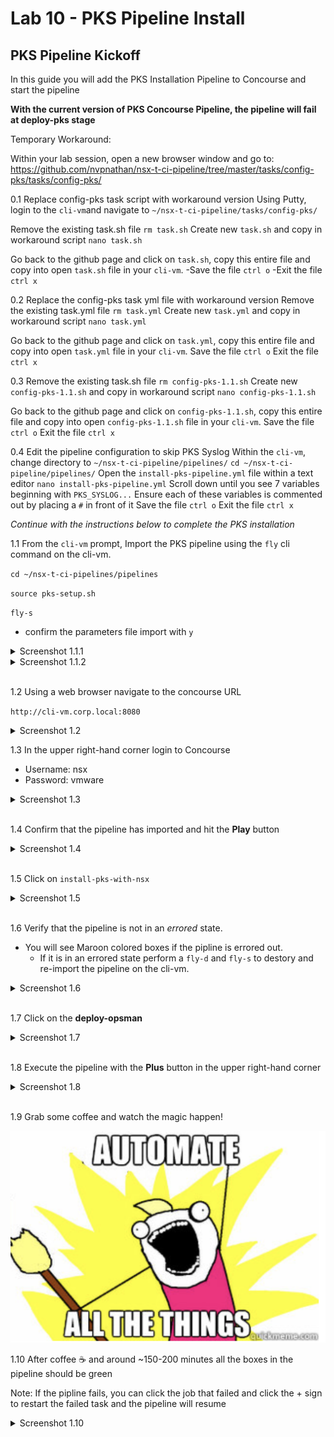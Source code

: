 # Lab 10 - PKS Pipeline Install

## PKS Pipeline Kickoff

In this guide you will add the PKS Installation Pipeline to Concourse and start the pipeline

**With the current version of PKS Concourse Pipeline, the pipeline will fail at deploy-pks stage**

Temporary Workaround:

Within your lab session, open a new browser window and go to: https://github.com/nvpnathan/nsx-t-ci-pipeline/tree/master/tasks/config-pks/tasks/config-pks/

0.1 Replace config-pks task script with workaround version
Using Putty, login to the `cli-vm`and navigate to `~/nsx-t-ci-pipeline/tasks/config-pks/`

Remove the existing task.sh file `rm task.sh`
Create new `task.sh` and copy in workaround script `nano task.sh`

Go back to the github page and click on `task.sh`, copy this entire file and copy into open `task.sh` file in your `cli-vm`.
-Save the file `ctrl o`
-Exit the file `ctrl x`

0.2 Replace the config-pks task yml file with workaround version
Remove the existing task.yml file `rm task.yml`
Create new `task.yml` and copy in workaround script
`nano task.yml`

Go back to the github page and click on `task.yml`, copy this entire file and copy into open `task.yml` file in your `cli-vm`.
Save the file `ctrl o`
Exit the file `ctrl x`

0.3 Remove the existing task.sh file `rm config-pks-1.1.sh`
Create new `config-pks-1.1.sh` and copy in workaround script `nano config-pks-1.1.sh`

Go back to the github page and click on `config-pks-1.1.sh`, copy this entire file and copy into open `config-pks-1.1.sh` file in your `cli-vm`.
Save the file `ctrl o`
Exit the file `ctrl x`

0.4 Edit the pipeline configuration to skip PKS Syslog
Within the `cli-vm`, change directory to `~/nsx-t-ci-pipeline/pipelines/`
`cd ~/nsx-t-ci-pipeline/pipelines/`
Open the `install-pks-pipeline.yml` file within a text editor
`nano install-pks-pipeline.yml`
Scroll down until you see 7 variables beginning with `PKS_SYSLOG...`
Ensure each of these variables is commented out by placing a `#` in front of it
Save the file `ctrl o`
Exit the file `ctrl x`

*Continue with the instructions below to complete the PKS installation*

1.1 From the `cli-vm` prompt, Import the PKS pipeline using the `fly` cli command on the cli-vm.

`cd ~/nsx-t-ci-pipelines/pipelines`

`source pks-setup.sh`

`fly-s`

- confirm the parameters file import with `y`

<details><summary>Screenshot 1.1.1</summary>
<img src="Images/2018-11-11-00-11-46.png">
</details>

<details><summary>Screenshot 1.1.2</summary>
<img src="Images/2018-11-11-00-12-27.png">
</details>
<br/>

1.2 Using a web browser navigate to the concourse URL

`http://cli-vm.corp.local:8080`

<details><summary>Screenshot 1.2</summary>
<img src="Images/pipeline-ui.png">
</details>

1.3 In the upper right-hand corner login to Concourse

- Username: nsx
- Password: vmware

<details><summary>Screenshot 1.3</summary>
<img src="Images/concourse-login.png">
</details>
<br/>

1.4 Confirm that the pipeline has imported and hit the **Play** button

<details><summary>Screenshot 1.4</summary>
Note: The image below will look slightly different than yours as the pipline was already run on the reference system
<img src="Images/2018-11-11-00-20-38.png">
</details>
<br/>

1.5 Click on `install-pks-with-nsx`

<details><summary>Screenshot 1.5</summary>
Note: The image below will look slightly different than yours as the pipline was already run on the reference system
<img src="Images/2018-11-11-00-22-24.png">
</details>
<br/>

1.6 Verify that the pipeline is not in an *errored* state.

- You will see Maroon colored boxes if the pipline is errored out.
  - If it is in an errored state perform a `fly-d` and `fly-s` to destory and re-import the pipeline on the cli-vm.

<details><summary>Screenshot 1.6</summary>
Note: The image below will look slightly different than yours as the pipline was already run on the reference system
<img src="Images/2018-11-11-00-25-04.png">
</details>
<br/>

1.7 Click on the **deploy-opsman**

<details><summary>Screenshot 1.7</summary>
Note: The image below will look slightly different than yours as the pipline was already run on the reference system
<img src="Images/2018-11-11-00-27-12.png">
</details>
<br/>

1.8 Execute the pipeline with the **Plus** button in the upper right-hand corner

<details><summary>Screenshot 1.8</summary>
Note: The image below will look slightly different than yours as the pipline was already run on the reference system
<img src="Images/2018-11-11-00-28-04.png">
</details>
<br/>

1.9 Grab some coffee and watch the magic happen!

<img src="Images/automate-all-things.png">

1.10 After coffee :coffee: and around ~150-200 minutes all the boxes in the pipeline should be green

Note: If the pipline fails, you can click the job that failed and click the + sign to restart the failed task and the pipeline will resume

<details><summary>Screenshot 1.10</summary>
<img src="Images/2018-11-11-00-31-45.png">
</details>

